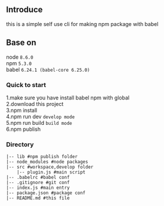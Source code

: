 ## Introduce  

this is a simple self use cli for making npm package with babel

## Base on

node `8.6.0`   
npm `5.3.0`   
babel `6.24.1 (babel-core 6.25.0)`

### Quick to start

1.make sure you have install babel npm with global  
2.download this project  
3.npm install  
4.npm run dev `develop mode`  
5.npm run build  `build mode`  
6.npm publish 

### Directory

```
|-- lib #npm publish folder
|-- node_modules #node packages
|-- src #workspace,develop folder
    |-- plugin.js #main script
|-- .babelrc #babel conf
|-- .gitignore #git conf
|-- index.js #main entry
|-- package.json #package conf
|-- README.md #this file
```
